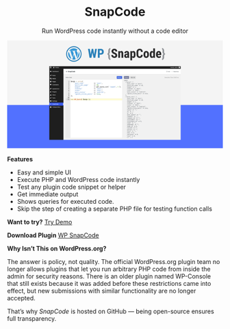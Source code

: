 <center>

# SnapCode

Run WordPress code instantly without a code editor
</center>

![wp-snapcode](assets/images/wp-snapcode.png)

**Features**

* Easy and simple UI
* Execute PHP and WordPress code instantly
* Test any plugin code snippet or helper
* Get immediate output
* Shows queries for executed code.
* Skip the step of creating a separate PHP file for testing function calls

**Want to try?**
[Try Demo](https://playground.wordpress.net/?plugin=https://github.com/haruncpi/snapcode/releases/download/v1.1.2/snapcode-1.1.2.zip)

**Download Plugin**
[WP SnapCode](https://github.com/haruncpi/snapcode/releases)

**Why Isn’t This on WordPress.org?**

The answer is policy, not quality. The official WordPress.org plugin team no longer allows plugins that let you run arbitrary PHP code from inside the admin for security reasons. There is an older plugin named WP-Console that still exists because it was added before these restrictions came into effect, but new submissions with similar functionality are no longer accepted.

That’s why *SnapCode* is hosted on GitHub — being open-source ensures full transparency.
